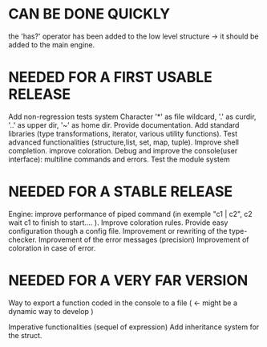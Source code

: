 CAN BE DONE QUICKLY
===================================
the 'has?' operator has been added to the low level structure -> it should be
added to the main engine.


NEEDED FOR A FIRST USABLE RELEASE
===================================

Add non-regression tests system
Character '\*' as file wildcard, '.' as curdir, '..' as upper dir, '~' as home dir.
Provide documentation.
Add standard libraries (type transformations, iterator, various utility functions).
Test advanced functionalities (structure,list, set, map, tuple).
Improve shell completion.
improve coloration.
Debug and improve the console(user interface): multiline commands and errors.
Test the module system

NEEDED FOR A STABLE RELEASE
=========================

Engine: improve performance of piped command (in exemple "c1 | c2", c2 wait c1 to finish to start.... ).
Improve coloration rules.
Provide easy configuration though a config file.
Improvement or rewriting of the type-checker.
Improvement of the error messages (precision)
Improvement of coloration in case of error.

NEEDED FOR A VERY FAR VERSION
=========================

Way to export a function coded in the console to a file ( <- might be a dynamic way to develop )

Imperative functionalities (sequel of expression)
Add inheritance system for the struct.

